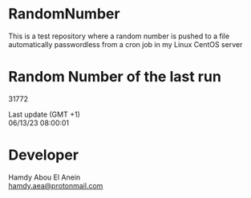 # RandomNumber    
This is a test repository where a random number is pushed to a file automatically passwordless from a cron job in my Linux CentOS server    
# Random Number of the last run   
31772
      
Last update (GMT +1)    
06/13/23 08:00:01
# Developer    
Hamdy Abou El Anein   
hamdy.aea@protonmail.com
